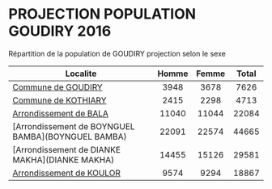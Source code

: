 # PROJECTION POPULATION GOUDIRY 2016
	
Répartition de la population de GOUDIRY projection selon le sexe
	
| Localite  | Homme | Femme | Total |
| --------- |:-----:|:-----:|:-----:|
| [Commune de GOUDIRY](GOUDIRY) | 3948 | 3678 | 7626 |
| [Commune de KOTHIARY](KOTHIARY) | 2415 | 2298 | 4713 |
| [Arrondissement de BALA](BALA) | 11040 | 11044 | 22084 |
| [Arrondissement de BOYNGUEL BAMBA](BOYNGUEL BAMBA) | 22091 | 22574 | 44665 |
| [Arrondissement de DIANKE MAKHA](DIANKE MAKHA) | 14455 | 15126 | 29581 |
| [Arrondissement de KOULOR](KOULOR) | 9574 | 9294 | 18867 |
